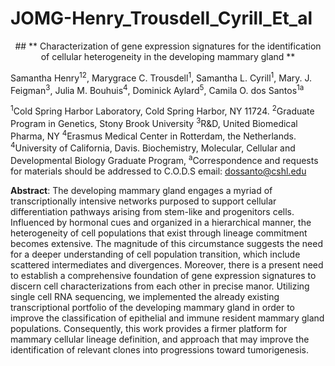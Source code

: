 # JOMG-Henry_Trousdell_Cyrill_Et_al
<center> ## ** Characterization of gene expression signatures for the identification of cellular heterogeneity in the developing mammary gland ** </center>

Samantha Henry<sup>1</sup><sup>2</sup>, Marygrace C. Trousdell<sup>1</sup>, Samantha L. Cyrill<sup>1</sup>, Mary. J. Feigman<sup>3</sup>, Julia M. Bouhuis<sup>4</sup>, Dominick Aylard<sup>5</sup>, Camila O. dos Santos<sup>1a</sup> 

<sup>1</sup>Cold Spring Harbor Laboratory, Cold Spring Harbor, NY 11724. 
<sup>2</sup>Graduate Program in Genetics, Stony Brook University
<sup>3</sup>R&D, United Biomedical Pharma, NY 
<sup>4</sup>Erasmus Medical Center in Rotterdam, the Netherlands.
<sup>4</sup>University of California, Davis. Biochemistry, Molecular, Cellular and Developmental Biology Graduate Program, 
<sup>a</sup>Correspondence   and   requests   for   materials   should   be   addressed   to C.O.D.S email: dossanto@cshl.edu

**Abstract**: The developing mammary gland engages a myriad of transcriptionally intensive networks purposed to support cellular differentiation pathways arising from stem-like and progenitors cells. Influenced by hormonal cues and organized in a hierarchical manner, the heterogeneity of cell populations that exist through lineage commitment becomes extensive. The magnitude of this circumstance suggests the need for a deeper understanding of cell population transition, which include scattered intermediates and divergences. Moreover, there is a present need to establish a comprehensive foundation of gene expression signatures to discern cell characterizations from each other in precise manor. Utilizing single cell RNA sequencing, we implemented the already existing transcriptional portfolio of the developing mammary gland in order to improve the classification of epithelial and immune resident mammary gland populations. Consequently, this work provides a firmer platform for mammary cellular lineage definition, and approach that may improve the identification of relevant clones into progressions toward tumorigenesis. 
